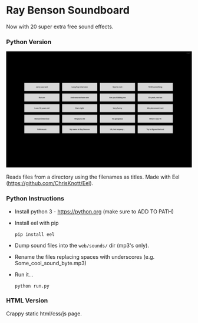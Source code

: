 # Ray Benson Soundboard

Now with 20 super extra free sound effects.

### Python Version

![](https://raw.githubusercontent.com/impshum/soundboard/master/python/screenshot.png)

Reads files from a directory using the filenames as titles. Made with Eel (https://github.com/ChrisKnott/Eel).

### Python Instructions

- Install python 3 - https://python.org (make sure to ADD TO PATH)
- Install eel with pip

      pip install eel

- Dump sound files into the ```web/sounds/``` dir (mp3's only).
- Rename the files replacing spaces with underscores (e.g. Some_cool_sound_byte.mp3)
- Run it...

      python run.py


### HTML Version

Crappy static html/css/js page.
